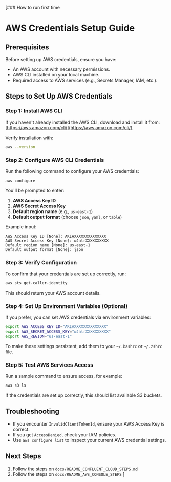 [### How to run first time

# AWS Credentials Setup Guide

## Prerequisites

Before setting up AWS credentials, ensure you have:

- An AWS account with necessary permissions.
- AWS CLI installed on your local machine.
- Required access to AWS services (e.g., Secrets Manager, IAM, etc.).

## Steps to Set Up AWS Credentials

### Step 1: Install AWS CLI

If you haven't already installed the AWS CLI, download and install it from:
[https://aws.amazon.com/cli/](https://aws.amazon.com/cli/)

Verify installation with:

```sh
aws --version
```

### Step 2: Configure AWS CLI Credentials

Run the following command to configure your AWS credentials:

```sh
aws configure
```

You'll be prompted to enter:

1. **AWS Access Key ID**
2. **AWS Secret Access Key**
3. **Default region name** (e.g., `us-east-1`)
4. **Default output format** (choose `json`, `yaml`, or `table`)

Example input:

```
AWS Access Key ID [None]: AKIAXXXXXXXXXXXXXX
AWS Secret Access Key [None]: wJalrXXXXXXXXXX
Default region name [None]: us-east-1
Default output format [None]: json
```

### Step 3: Verify Configuration

To confirm that your credentials are set up correctly, run:

```sh
aws sts get-caller-identity
```

This should return your AWS account details.

### Step 4: Set Up Environment Variables (Optional)

If you prefer, you can set AWS credentials via environment variables:

```sh
export AWS_ACCESS_KEY_ID="AKIAXXXXXXXXXXXXXX"
export AWS_SECRET_ACCESS_KEY="wJalrXXXXXXXXXX"
export AWS_REGION="us-east-1"
```

To make these settings persistent, add them to your `~/.bashrc` or `~/.zshrc` file.

### Step 5: Test AWS Services Access

Run a sample command to ensure access, for example:

```sh
aws s3 ls
```

If the credentials are set up correctly, this should list available S3 buckets.

## Troubleshooting

- If you encounter `InvalidClientTokenId`, ensure your AWS Access Key is correct.
- If you get `AccessDenied`, check your IAM policies.
- Use `aws configure list` to inspect your current AWS credential settings.

## Next Steps

1. Follow the steps on `docs/README_CONFLUENT_CLOUD_STEPS.md`
2. Follow the steps on `docs/README_AWS_CONSOLE_STEPS`
   ]